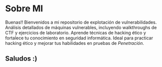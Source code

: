 # Sobre MI
Buenas!! Bienvenidos a mi repositorio de explotación de vulnerabilidades. Análisis detallados de máquinas vulnerables, incluyendo walkthroughs de CTF y ejercicios de laboratorio. Aprende técnicas de hacking ético y fortalece tu conocimiento en seguridad informática. 
Ideal para practicar hacking ético y mejorar tus habilidades en pruebas de *Penetración*. 
## Saludos :) 
